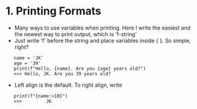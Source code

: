 # 1. Printing Formats
- Many ways to use variables when printing. Here I write the easiest and the newest way to print output, which is 'f-string'
- Just write 'f' before the string and place variables inside { }. So simple, right?
```
   name = 'JK'
   age = '39'
   print(f"Hello, {name}. Are you {age} years old?")
   >>> Hello, JK. Are you 39 years old?
```
- Left align is the default. To right align, write
```
   print(f"{name:>10}")
   >>>         JK
```
